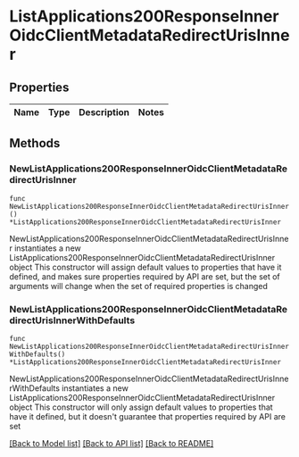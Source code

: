 # ListApplications200ResponseInnerOidcClientMetadataRedirectUrisInner

## Properties

Name | Type | Description | Notes
------------ | ------------- | ------------- | -------------

## Methods

### NewListApplications200ResponseInnerOidcClientMetadataRedirectUrisInner

`func NewListApplications200ResponseInnerOidcClientMetadataRedirectUrisInner() *ListApplications200ResponseInnerOidcClientMetadataRedirectUrisInner`

NewListApplications200ResponseInnerOidcClientMetadataRedirectUrisInner instantiates a new ListApplications200ResponseInnerOidcClientMetadataRedirectUrisInner object
This constructor will assign default values to properties that have it defined,
and makes sure properties required by API are set, but the set of arguments
will change when the set of required properties is changed

### NewListApplications200ResponseInnerOidcClientMetadataRedirectUrisInnerWithDefaults

`func NewListApplications200ResponseInnerOidcClientMetadataRedirectUrisInnerWithDefaults() *ListApplications200ResponseInnerOidcClientMetadataRedirectUrisInner`

NewListApplications200ResponseInnerOidcClientMetadataRedirectUrisInnerWithDefaults instantiates a new ListApplications200ResponseInnerOidcClientMetadataRedirectUrisInner object
This constructor will only assign default values to properties that have it defined,
but it doesn't guarantee that properties required by API are set


[[Back to Model list]](../README.md#documentation-for-models) [[Back to API list]](../README.md#documentation-for-api-endpoints) [[Back to README]](../README.md)


